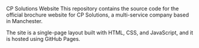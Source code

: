CP Solutions Website
This repository contains the source code for the official brochure website for CP Solutions, a multi-service company based in Manchester.

The site is a single-page layout built with HTML, CSS, and JavaScript, and it is hosted using GitHub Pages.
